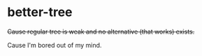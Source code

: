 # better-tree

~~Cause regular tree is weak and no alternative (that works) exists.~~

Cause I'm bored out of my mind.
